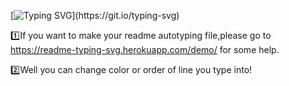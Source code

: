 [![Typing SVG](https://readme-typing-svg.herokuapp.com?color=%237677F7&lines=My+name+is+Nguyen+Quang+Huy!;Here+is+my+github+stats!)](https://git.io/typing-svg)

1️⃣If you want to make your readme autotyping file,please go to https://readme-typing-svg.herokuapp.com/demo/ for some help.

2️⃣Well you can change color or order of line you type into!
<!---
Dev789-del/Dev789-del is a ✨ special ✨ repository because its `README.md` (this file) appears on your GitHub profile.
You can click the Preview link to take a look at your changes.
--->
